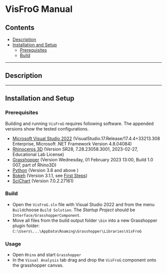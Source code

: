 
# VisFroG Manual

<!-- TOC -->

## Contents

- [Description](#description)
- [Installation and Setup](#installation-and-setup)
    - [Prerequisites](#prerequisites)
    - [Build](#build)

<!-- /TOC -->

<!-- ###################################################################### -->
-----
## Description






<!-- ###################################################################### -->
-----
## Installation and Setup

### Prerequisites

Building and running `VisFroG` requires following software. The appended versions show the tested configurations.
- [Microsoft Visual Studio 2022](https://visualstudio.microsoft.com/vs/) (VisualStudio.17.Release/17.4.4+33213.308 Enterprise, Microsoft .NET Framework Version 4.8.04084)
- [Rhinoceros 3D](https://www.rhino3d.com/) (Version SR28, 7.28.23058.3001, 2023-02-27, Educational Lab License)
- [Grasshopper](https://www.grasshopper3d.com/) (Version Wednesday, 01 February 2023 13:00, Build 1.0 007, part of Rhino3D)
- [Python](https://www.python.org/downloads/) (Version 3.8 and above )
- [Bokeh](https://bokeh.org/) (Version 3.1.1, see [First Steps](https://docs.bokeh.org/en/latest/docs/first_steps.html#first-steps))
- [SciChart](https://www.scichart.com/) (Version 7.0.2.27161)

### Build

- Open the `VisFroG.sln` file with Visual Studio 2022 and from the menu `Build`choose `Build Solution`. The *Startup Project* should be `Interface/GrasshopperComponent`.
- Move all files from the build output folder `\bin` into a new Grasshopper plugin folder: `C:\Users\...\AppData\Roaming\Grasshopper\Libraries\VisFroG`

### Usage

- Open `Rhino` and start `Grasshopper`
- In the `Visual Analysis` tab drag and drop the `VisFroG` component onto the grasshopper canvas.

<!-- ###################################################################### -->